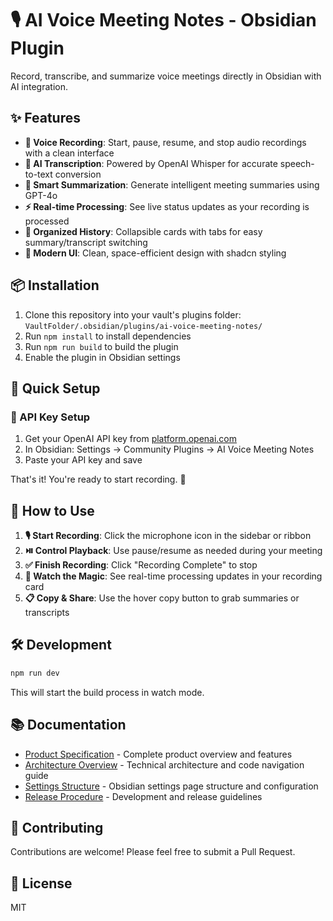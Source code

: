# 🎙️ AI Voice Meeting Notes - Obsidian Plugin

Record, transcribe, and summarize voice meetings directly in Obsidian with AI integration.

## ✨ Features

- **🎵 Voice Recording**: Start, pause, resume, and stop audio recordings with a clean interface
- **🤖 AI Transcription**: Powered by OpenAI Whisper for accurate speech-to-text conversion
- **📝 Smart Summarization**: Generate intelligent meeting summaries using GPT-4o
- **⚡ Real-time Processing**: See live status updates as your recording is processed
- **📂 Organized History**: Collapsible cards with tabs for easy summary/transcript switching
- **🎨 Modern UI**: Clean, space-efficient design with shadcn styling

## 📦 Installation

1. Clone this repository into your vault's plugins folder: `VaultFolder/.obsidian/plugins/ai-voice-meeting-notes/`
2. Run `npm install` to install dependencies
3. Run `npm run build` to build the plugin
4. Enable the plugin in Obsidian settings

## 🚀 Quick Setup

### 🔑 API Key Setup
1. Get your OpenAI API key from [platform.openai.com](https://platform.openai.com/api-keys)
2. In Obsidian: Settings → Community Plugins → AI Voice Meeting Notes
3. Paste your API key and save

That's it! You're ready to start recording. 🎉

## 🎯 How to Use

1. **🎙️ Start Recording**: Click the microphone icon in the sidebar or ribbon
2. **⏯️ Control Playback**: Use pause/resume as needed during your meeting
3. **✅ Finish Recording**: Click "Recording Complete" to stop
4. **👀 Watch the Magic**: See real-time processing updates in your recording card
5. **📋 Copy & Share**: Use the hover copy button to grab summaries or transcripts

## 🛠️ Development

```bash
npm run dev
```

This will start the build process in watch mode.

## 📚 Documentation

- [Product Specification](rules/product-spec.md) - Complete product overview and features
- [Architecture Overview](rules/architecture-overview.md) - Technical architecture and code navigation guide
- [Settings Structure](rules/SETTINGS_STRUCTURE.md) - Obsidian settings page structure and configuration
- [Release Procedure](rules/RELEASE_PROCEDURE.md) - Development and release guidelines

## 🤝 Contributing

Contributions are welcome! Please feel free to submit a Pull Request.

## 📄 License

MIT